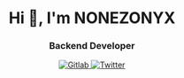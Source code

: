 <div id="header" align="center" >
	<h1>Hi 👋, I'm NONEZONYX</h1>
	<h3>Backend Developer</h3>
</div>

<div id="socials" align="center">
	<a href="https://gitlab.com/nonezonyx">
		<img src="https://img.shields.io/badge/Gitlab-orange?style=for-the-badge&logo=gitlab&logoColor=white" alt="Gitlab"/>
	</a>
	<a href="https://www.linkedin.com/in/nonezonyx/">
		<img src="https://img.shields.io/badge/LinkedIn-blue?style=for-the-badge&logo=linkedin&logoColor=white" alt="Twitter"/>
	</a>
</div>

<!-- <div align="center">

![](http://github-profile-summary-cards.vercel.app/api/cards/profile-details?username=nonezonyx&theme=apprentice)
![](http://github-profile-summary-cards.vercel.app/api/cards/repos-per-language?username=nonezonyx&theme=apprentice)
![](http://github-profile-summary-cards.vercel.app/api/cards/most-commit-language?username=nonezonyx&theme=apprentice)
![](http://github-profile-summary-cards.vercel.app/api/cards/stats?username=nonezonyx&theme=apprentice)
![](http://github-profile-summary-cards.vercel.app/api/cards/productive-time?username=nonezonyx&theme=apprentice&utcOffset=3)

</div> -->
